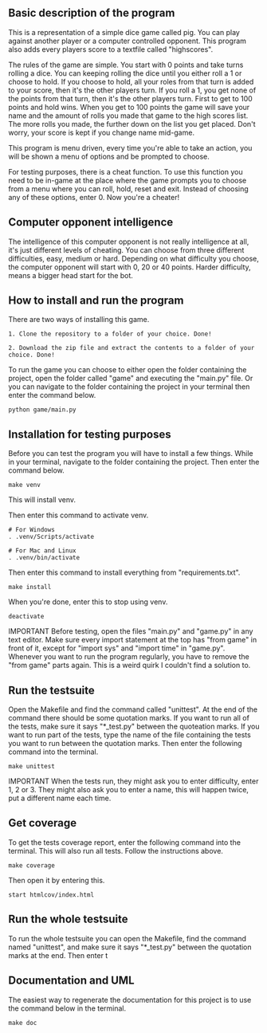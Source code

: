 Basic description of the program
-----------------------
This is a representation of a simple dice game called pig.
You can play against another player or a computer controlled opponent. This program also adds every players score to a textfile called "highscores".

The rules of the game are simple. You start with 0 points and take turns rolling a dice. You can keeping rolling the dice until you either roll a 1 or choose to hold. If you choose to hold, all your roles from that turn is added to your score, then it's the other players turn. If you roll a 1, you get none of the points from that turn, then it's the other players turn.
First to get to 100 points and hold wins.
When you get to 100 points the game will save your name and the amount of rolls you made that game to the high scores list. The more rolls you made, the further down on the list you get placed.
Don't worry, your score is kept if you change name mid-game.

This program is menu driven, every time you're able to take an action, you will be shown a menu of options and be prompted to choose.

For testing purposes, there is a cheat function. To use this function you need to be in-game at the place where the game prompts you to choose from a menu where you can roll, hold, reset and exit.
Instead of choosing any of these options, enter 0.
Now you're a cheater!

Computer opponent intelligence
-----------------------
The intelligence of this computer opponent is not really intelligence at all, it's just different levels of cheating.
You can choose from three different difficulties, easy, medium or hard.
Depending on what difficulty you choose, the computer opponent will start with 0, 20 or 40 points. Harder difficulty, means a bigger head start for the bot.

How to install and run the program
-----------------------
There are two ways of installing this game.

```
1. Clone the repository to a folder of your choice. Done!
```
```
2. Download the zip file and extract the contents to a folder of your choice. Done!
```

To run the game you can choose to either open the folder containing the project, open the folder called "game" and executing the "main.py" file. Or you can navigate to the folder containing the project in your terminal then enter the command below.

```
python game/main.py
```

Installation for testing purposes
-----------------------
Before you can test the program you will have to install a few things. While in your terminal, navigate to the folder containing the project. Then enter the command below.

```
make venv
```

This will install venv.

Then enter this command to activate venv.

```
# For Windows
. .venv/Scripts/activate
```

```
# For Mac and Linux
. .venv/bin/activate
```

Then enter this command to install everything from "requirements.txt".

```
make install
```

When you're done, enter this to stop using venv.

```
deactivate
```

IMPORTANT
Before testing, open the files "main.py" and "game.py" in any text editor. Make sure every import statement at the top has "from game" in front of it, except for "import sys" and "import time" in "game.py".
Whenever you want to run the program regularly, you have to remove the "from game" parts again.
This is a weird quirk I couldn't find a solution to.

Run the testsuite
-----------------------
Open the Makefile and find the command called "unittest". At the end of the command there should be some quotation marks. If you want to run all of the tests, make sure it says "*_test.py" between the quoteation marks. If you want to run part of the tests, type the name of the file containing the tests you want to run between the quotation marks.
Then enter the following command into the terminal.

```
make unittest
```

IMPORTANT
When the tests run, they might ask you to enter difficulty, enter 1, 2 or 3. They might also ask you to enter a name, this will happen twice, put a different name each time.

Get coverage
-----------------------
To get the tests coverage report, enter the following command into the terminal. This will also run all tests. Follow the instructions above.

```
make coverage
```

Then open it by entering this.
```
start htmlcov/index.html
```


Run the whole testsuite
-----------------------
To run the whole testsuite you can open the Makefile, find the command named "unittest", and make sure it says "*_test.py" between the quotation marks at the end. Then enter t

Documentation and UML
-----------------------
The easiest way to regenerate the documentation for this project is to use the command below in the terminal.

```
make doc
```
